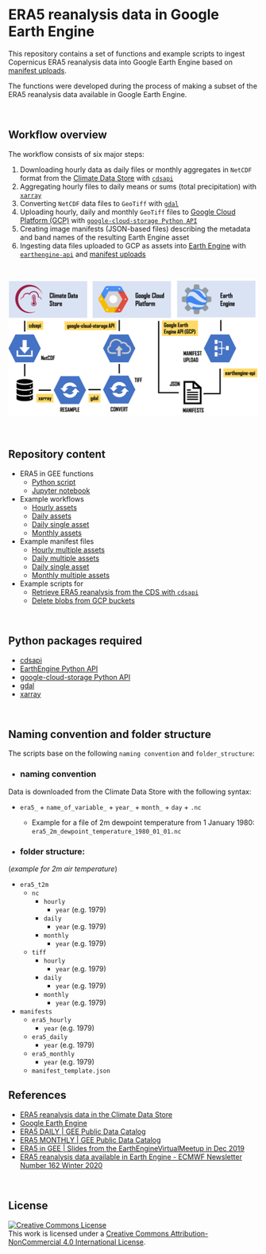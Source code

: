 # ERA5 reanalysis data in Google Earth Engine


This repository contains a set of functions and example scripts to ingest Copernicus ERA5 reanalysis data into Google Earth Engine based on [manifest uploads](https://developers.google.com/earth-engine/image_manifest).

The functions were developed during the process of making a subset of the ERA5 reanalysis data available in Google Earth Engine. 

<br>

## Workflow overview
The workflow consists of six major steps:
  1.  Downloading hourly data as daily files or monthly aggregates in `NetCDF` format from the [Climate Data Store](https://cds.climate.copernicus.eu/#!/home) with [`cdsapi`](https://pypi.org/project/cdsapi/)
  2.  Aggregating hourly files to daily means or sums (total precipitation) with [`xarray`](http://xarray.pydata.org/en/stable/)
  3.  Converting `NetCDF` data files to `GeoTiff` with [`gdal`](https://pypi.org/project/GDAL/)
  4.  Uploading hourly, daily and monthly `GeoTiff` files to [Google Cloud Platform (GCP)](https://cloud.google.com/) with [`google-cloud-storage Python API`](https://cloud.google.com/storage/docs/reference/libraries)
  5.  Creating image manifests (JSON-based files) describing the metadata and band names of the resulting Earth Engine asset
  6.  Ingesting data files uploaded to GCP as assets into [Earth Engine](https://earthengine.google.com/) with [`earthengine-api`](https://developers.google.com/earth-engine/python_install-conda.html) and [manifest uploads](https://developers.google.com/earth-engine/image_manifest)

<br>

![](/img/workflow.png)

<br>


## Repository content
* ERA5 in GEE functions
  * [Python script](./era5_in_gee_functions.ipynb) 
  * [Jupyter notebook](./era5_in_gee_functions.ipynb)
* Example workflows
  * [Hourly assets](./hourly_files_script.py)
  * [Daily assets](./daily_files_script.py)
  * [Daily single asset](./daily_files_script_single_parameter.py)
  * [Monthly assets](./monthly_files_script.py)
* Example manifest files
  * [Hourly multiple assets](./manifest_structure_hourly.json)
  * [Daily multiple assets](./manifest_structure_daily.json)
  * [Daily single asset](./manifest_structure_daily_single_parameter.json) 
  * [Monthly multiple assets](./manifest_structure_monthly.json)
 * Example scripts for
   * [Retrieve ERA5 reanalysis from the CDS with `cdsapi`](./cds_data_retrieve.py)
   * [Delete blobs from GCP buckets](./delete_from_gcp.py)

<br>

## Python packages required
- [cdsapi](https://pypi.org/project/cdsapi/)
- [EarthEngine Python API](https://developers.google.com/earth-engine/python_install-conda.html)
- [google-cloud-storage Python API](https://cloud.google.com/storage/docs/reference/libraries)
- [gdal](https://pypi.org/project/GDAL/)
- [xarray](http://xarray.pydata.org/en/stable/)

<br>

## Naming convention and folder structure
The scripts base on the following `naming convention` and `folder_structure`:
* ### naming convention
Data is downloaded from the Climate Data Store with the following syntax: 
* `era5_` + `name_of_variable_` + `year_` + `month_` + `day` + `.nc`
  * Example for a  file of 2m dewpoint temperature from 1 January 1980: `era5_2m_dewpoint_temperature_1980_01_01.nc`

* ### folder structure: 
(*example for 2m air temperature*)
- `era5_t2m`
  - `nc`
    - `hourly`
      - `year` (e.g. 1979)
    - `daily`
      - `year` (e.g. 1979)
    - `monthly`
      - `year` (e.g. 1979)
  - `tiff`
    - `hourly`
      - `year` (e.g. 1979)
    - `daily`
      - `year` (e.g. 1979)
    - `monthly`
      - `year` (e.g. 1979)
- `manifests`
  - `era5_hourly`
      - `year` (e.g. 1979)
  - `era5_daily`
      - `year` (e.g. 1979)
  - `era5_monthly`
      - `year` (e.g. 1979)
  - `manifest_template.json`


## References
- [ERA5 reanalysis data in the Climate Data Store](https://cds.climate.copernicus.eu/cdsapp#!/dataset/reanalysis-era5-single-levels?tab=overview)
- [Google Earth Engine](https://earthengine.google.com/)
- [ERA5 DAILY | GEE Public Data Catalog](https://developers.google.com/earth-engine/datasets/catalog/ECMWF_ERA5_DAILY)
- [ERA5 MONTHLY | GEE Public Data Catalog](https://developers.google.com/earth-engine/datasets/catalog/ECMWF_ERA5_MONTHLY)
- [ERA5 in GEE | Slides from the EarthEngineVirtualMeetup in Dec 2019](https://speakerdeck.com/jwagemann/era5-climate-reanalysis-in-earth-engine)
- [ERA5 reanalysis data available in Earth Engine - ECMWF Newsletter Number 162 Winter 2020](https://www.ecmwf.int/en/newsletter/162/news/era5-reanalysis-data-available-earth-engine)

<br>

## License
<a rel="license" href="http://creativecommons.org/licenses/by-nc/4.0/"><img alt="Creative Commons License" style="border-width:0" src="https://i.creativecommons.org/l/by-nc/4.0/88x31.png" /></a><br />This work is licensed under a <a rel="license" href="http://creativecommons.org/licenses/by-nc/4.0/">Creative Commons Attribution-NonCommercial 4.0 International License</a>.




